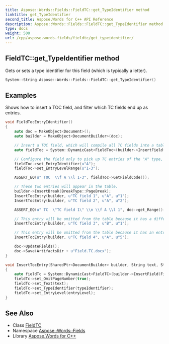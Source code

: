```yaml
---
title: Aspose::Words::Fields::FieldTC::get_TypeIdentifier method
linktitle: get_TypeIdentifier
second_title: Aspose.Words for C++ API Reference
description: Aspose::Words::Fields::FieldTC::get_TypeIdentifier method. Gets or sets a type identifier for this field (which is typically a letter) in C++.
type: docs
weight: 500
url: /cpp/aspose.words.fields/fieldtc/get_typeidentifier/
---
```

## FieldTC::get_TypeIdentifier method


Gets or sets a type identifier for this field (which is typically a letter).

```cpp
System::String Aspose::Words::Fields::FieldTC::get_TypeIdentifier()
```


## Examples



Shows how to insert a TOC field, and filter which TC fields end up as entries. 
```cpp
void FieldTocEntryIdentifier()
{
    auto doc = MakeObject<Document>();
    auto builder = MakeObject<DocumentBuilder>(doc);

    // Insert a TOC field, which will compile all TC fields into a table of contents.
    auto fieldToc = System::DynamicCast<FieldToc>(builder->InsertField(FieldType::FieldTOC, true));

    // Configure the field only to pick up TC entries of the "A" type, and an entry-level between 1 and 3.
    fieldToc->set_EntryIdentifier(u"A");
    fieldToc->set_EntryLevelRange(u"1-3");

    ASSERT_EQ(u" TOC  \\f A \\l 1-3", fieldToc->GetFieldCode());

    // These two entries will appear in the table.
    builder->InsertBreak(BreakType::PageBreak);
    InsertTocEntry(builder, u"TC field 1", u"A", u"1");
    InsertTocEntry(builder, u"TC field 2", u"A", u"2");

    ASSERT_EQ(u" TC  \"TC field 1\" \\n \\f A \\l 1", doc->get_Range()->get_Fields()->idx_get(1)->GetFieldCode());

    // This entry will be omitted from the table because it has a different type from "A".
    InsertTocEntry(builder, u"TC field 3", u"B", u"1");

    // This entry will be omitted from the table because it has an entry-level outside of the 1-3 range.
    InsertTocEntry(builder, u"TC field 4", u"A", u"5");

    doc->UpdateFields();
    doc->Save(ArtifactsDir + u"Field.TC.docx");
}

void InsertTocEntry(SharedPtr<DocumentBuilder> builder, String text, String typeIdentifier, String entryLevel)
{
    auto fieldTc = System::DynamicCast<FieldTC>(builder->InsertField(FieldType::FieldTOCEntry, true));
    fieldTc->set_OmitPageNumber(true);
    fieldTc->set_Text(text);
    fieldTc->set_TypeIdentifier(typeIdentifier);
    fieldTc->set_EntryLevel(entryLevel);
}
```

## See Also

* Class [FieldTC](../)
* Namespace [Aspose::Words::Fields](../../)
* Library [Aspose.Words for C++](../../../)
